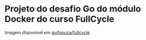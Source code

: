 # Projeto do desafio Go do módulo Docker do curso FullCycle

Imagem dísponivel em [guifsouza/fullcycle](https://hub.docker.com/repository/docker/guifsouza/fullcycle/general)